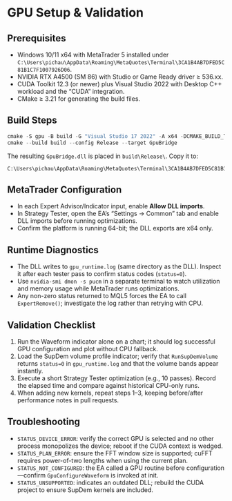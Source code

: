 # GPU Setup & Validation

## Prerequisites
- Windows 10/11 x64 with MetaTrader 5 installed under `C:\Users\pichau\AppData\Roaming\MetaQuotes\Terminal\3CA1B4AB7DFED5C81B1C7F1007926D06`.
- NVIDIA RTX A4500 (SM 86) with Studio or Game Ready driver ≥ 536.xx.
- CUDA Toolkit 12.3 (or newer) plus Visual Studio 2022 with Desktop C++ workload and the “CUDA” integration.
- CMake ≥ 3.21 for generating the build files.

## Build Steps
```powershell
cmake -S gpu -B build -G "Visual Studio 17 2022" -A x64 -DCMAKE_BUILD_TYPE=Release
cmake --build build --config Release --target GpuBridge
```
The resulting `GpuBridge.dll` is placed in `build\Release\`. Copy it to:
```
C:\Users\pichau\AppData\Roaming\MetaQuotes\Terminal\3CA1B4AB7DFED5C81B1C7F1007926D06\MQL5\Libraries
```

## MetaTrader Configuration
- In each Expert Advisor/Indicator input, enable **Allow DLL imports**.
- In Strategy Tester, open the EA’s “Settings → Common” tab and enable DLL imports before running optimizations.
- Confirm the platform is running 64-bit; the DLL exports are x64 only.

## Runtime Diagnostics
- The DLL writes to `gpu_runtime.log` (same directory as the DLL). Inspect it after each tester pass to confirm status codes (`status=0`).
- Use `nvidia-smi dmon -s pucm` in a separate terminal to watch utilization and memory usage while MetaTrader runs optimizations.
- Any non-zero status returned to MQL5 forces the EA to call `ExpertRemove()`; investigate the log rather than retrying with CPU.

## Validation Checklist
1. Run the Waveform indicator alone on a chart; it should log successful GPU configuration and plot without CPU fallback.
2. Load the SupDem volume profile indicator; verify that `RunSupDemVolume` returns `status=0` in `gpu_runtime.log` and that the volume bands appear instantly.
3. Execute a short Strategy Tester optimization (e.g., 10 passes). Record the elapsed time and compare against historical CPU-only runs.
4. When adding new kernels, repeat steps 1–3, keeping before/after performance notes in pull requests.

## Troubleshooting
- `STATUS_DEVICE_ERROR`: verify the correct GPU is selected and no other process monopolizes the device; reboot if the CUDA context is wedged.
- `STATUS_PLAN_ERROR`: ensure the FFT window size is supported; cuFFT requires power-of-two lengths when using the current plan.
- `STATUS_NOT_CONFIGURED`: the EA called a GPU routine before configuration—confirm `GpuConfigureWaveform` is invoked at init.
- `STATUS_UNSUPPORTED`: indicates an outdated DLL; rebuild the CUDA project to ensure SupDem kernels are included.
